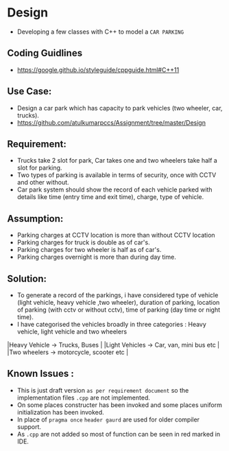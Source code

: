# Design
* Developing a few classes with C++ to model a `CAR PARKING`

## Coding Guidlines
* <https://google.github.io/styleguide/cppguide.html#C++11>


## Use Case:
 
* Design a car park which has capacity to park vehicles (two wheeler, car, trucks).
* <https://github.com/atulkumarpccs/Assignment/tree/master/Design>

## Requirement:

* Trucks take 2 slot for park, Car takes one and two wheelers take half a slot for parking.
* Two types of parking is available in terms of security, once with CCTV and other without.
* Car park system should show the record of each vehicle parked with details like time (entry time and exit time), charge, type of    vehicle.


## Assumption:
 
* Parking charges at CCTV location is more than without CCTV location
* Parking charges for truck is double as of car's.
* Parking charges for two wheeler is half as of car's.
* Parking charges overnight is more than during day time.

## Solution:
 
* To generate a record of the parkings, i have considered type of vehicle (light vehicle, heavy vehicle ,two wheeler), duration of parking, location of parking (with cctv or without cctv), time of parking (day time or night time).
* I have categorised the vehicles broadly in three categories : Heavy vehicle, light vehicle and two wheelers
 
|Heavy Vehicle -> Trucks, Buses |
|Light Vehicles -> Car, van, mini bus etc |
|Two wheelers -> motorcycle, scooter etc |

## Known Issues :

* This is just draft version `as per requirement document` so the implementation files `.cpp` are not implemented.
* On some places constructer has been invoked and some places uniform initialization has been invoked.
* In place of `pragma once` ``header gaurd`` are used for older compiler support.
* As `.cpp`  are not added so most of function can be seen in red marked in IDE.

